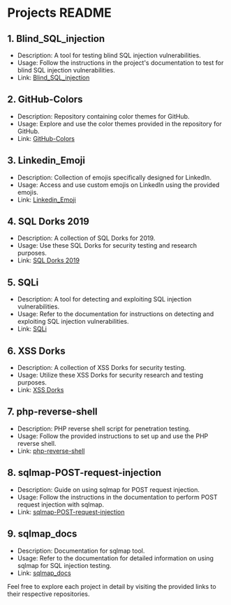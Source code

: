 # Projects README

## 1. Blind_SQL_injection
- Description: A tool for testing blind SQL injection vulnerabilities.
- Usage: Follow the instructions in the project's documentation to test for blind SQL injection vulnerabilities.
- Link: [Blind_SQL_injection](https://github.com/0xINT101/Cyber/tree/main/Blind_SQL_injection)

## 2. GitHub-Colors
- Description: Repository containing color themes for GitHub.
- Usage: Explore and use the color themes provided in the repository for GitHub.
- Link: [GitHub-Colors](https://github.com/0xINT101/Cyber/tree/main/GitHub-Colors)

## 3. Linkedin_Emoji
- Description: Collection of emojis specifically designed for LinkedIn.
- Usage: Access and use custom emojis on LinkedIn using the provided emojis.
- Link: [Linkedin_Emoji](https://github.com/0xINT101/Cyber/tree/main/Linkedin_Emoji)

## 4. SQL Dorks 2019
- Description: A collection of SQL Dorks for 2019.
- Usage: Use these SQL Dorks for security testing and research purposes.
- Link: [SQL Dorks 2019](https://github.com/0xINT101/Cyber/tree/main/SQL%20Dorks%202019)

## 5. SQLi
- Description: A tool for detecting and exploiting SQL injection vulnerabilities.
- Usage: Refer to the documentation for instructions on detecting and exploiting SQL injection vulnerabilities.
- Link: [SQLi](https://github.com/0xINT101/Cyber/tree/main/SQLi)

## 6. XSS Dorks
- Description: A collection of XSS Dorks for security testing.
- Usage: Utilize these XSS Dorks for security research and testing purposes.
- Link: [XSS Dorks](https://github.com/0xINT101/Cyber/tree/main/XSS%20Dorks)

## 7. php-reverse-shell
- Description: PHP reverse shell script for penetration testing.
- Usage: Follow the provided instructions to set up and use the PHP reverse shell.
- Link: [php-reverse-shell](https://github.com/0xINT101/Cyber/tree/main/php-reverse-shell)

## 8. sqlmap-POST-request-injection
- Description: Guide on using sqlmap for POST request injection.
- Usage: Follow the instructions in the documentation to perform POST request injection with sqlmap.
- Link: [sqlmap-POST-request-injection](https://github.com/0xINT101/Cyber/tree/main/sqlmap-POST-request-injection)

## 9. sqlmap_docs
- Description: Documentation for sqlmap tool.
- Usage: Refer to the documentation for detailed information on using sqlmap for SQL injection testing.
- Link: [sqlmap_docs](https://github.com/0xINT101/Cyber/tree/main/sqlmap_docs)

Feel free to explore each project in detail by visiting the provided links to their respective repositories.
